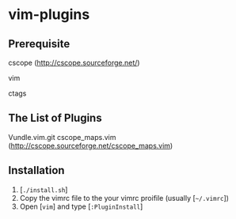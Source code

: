 vim-plugins
===========

Prerequisite
-----------
cscope (http://cscope.sourceforge.net/)

vim

ctags

The List of Plugins
--------------------
Vundle.vim.git
cscope_maps.vim (http://cscope.sourceforge.net/cscope_maps.vim)

Installation
--------------------
1. [`./install.sh`]
2. Copy the vimrc file to the your vimrc proifile (usually [`~/.vimrc`])
3. Open [`vim`] and type [`:PluginInstall`]
